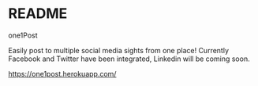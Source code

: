# README

one1Post

Easily post to multiple social media sights from one place! Currently Facebook and Twitter have been integrated, Linkedin will be coming soon. 

https://one1post.herokuapp.com/
